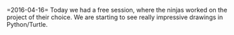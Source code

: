 =2016-04-16=
Today we had a free session, where the ninjas worked on the project of their choice.
We are starting to see really impressive drawings in Python/Turtle.
